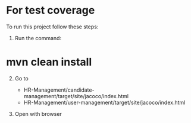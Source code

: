 # For test coverage

To run this project follow these steps:

1. Run the command: 

# mvn clean install

2. Go to 
    - HR-Management/candidate-management/target/site/jacoco/index.html
    - HR-Management/user-management/target/site/jacoco/index.html

3. Open with browser